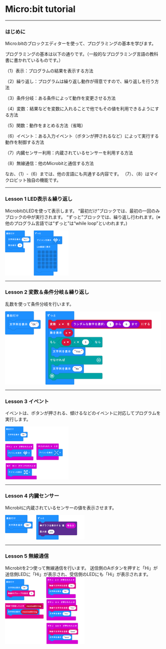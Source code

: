 # Micro:bit tutorial

---
### はじめに

Micro:bitのブロックエディターを使って、プログラミングの基本を学びます。

プログラミングの基本は以下の通りです。（一般的なプログラミング言語の教科書に書かれているものです。）

（1）表示：プログラムの結果を表示する方法

（2）繰り返し：プログラムは繰り返し動作が得意ですので、繰り返しを行う方法

（3）条件分岐：ある条件によって動作を変更させる方法

（4）変数：結果などを変数に入れることで他でもその値を利用できるようにする方法

（5）関数：動作をまとめる方法（省略）

（6）イベント：ある入力イベント（ボタンが押されるなど）によって実行する動作を制御する方法

（7）内臓センサー利用：内蔵されているセンサーを利用する方法

（8）無線通信：他のMicrobitと通信する方法

なお、（1）-（6）までは、他の言語にも共通する内容です。
（7）、（8）はマイクロビット独自の機能です。

---

### Lesson 1  LED表示＆繰り返し

MicrobitのLEDを使って表示します。
“最初だけ”ブロックでは、最初の一回のみブロックの中が実行されます。
“ずっと”ブロックでは、繰り返し行われます。(※他のプログラム言語では“ずっと”は“while loop”といわれます。)

<img src=".\fig\microbit_lesson1.png" alt="microbit_lesson1" style="zoom: 20%;" />

---
### Lesson 2  変数＆条件分岐＆繰り返し

乱数を使って条件分岐を行います。



![microbit_lesson2](.\fig\microbit_lesson2.png)


---
### Lesson 3  イベント

イベントは、ボタンが押される、傾けるなどのイベントに対応してプログラムを実行します。



<img src=".\fig\microbit_lesson3.png" alt="microbit_lesson3" style="zoom: 20%;" />

---
### Lesson 4 内臓センサー

Microbitに内蔵されているセンサーの値を表示させます。



<img src=".\fig\microbit_lesson4.png" alt="microbit_lesson4" style="zoom:25%;" />



---
### Lesson 5  無線通信

Microbitを2つ使って無線通信を行います。
送信側のAボタンを押すと「Hi」が送信側LEDに「Hi」が表示され、受信側のLEDにも「Hi」が表示されます。<img src=".\fig\microbit_lesson5.png" alt="microbit_lesson5" style="zoom:25%;" />